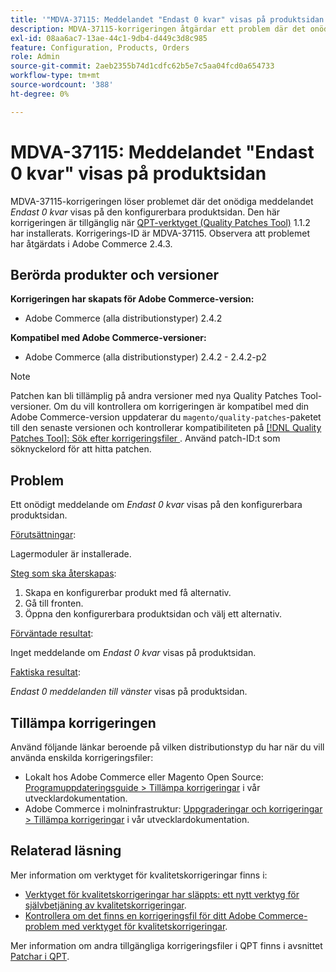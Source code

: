 ```yaml
---
title: '"MDVA-37115: Meddelandet "Endast 0 kvar" visas på produktsidan'
description: MDVA-37115-korrigeringen åtgärdar ett problem där det onödiga *Endast 0 varningar* visas på den konfigurerbara produktsidan. Den här korrigeringen är tillgänglig när [QPT-verktyget (Quality Patches Tool)](/help/announcements/adobe-commerce-announcements/magento-quality-patches-released-new-tool-to-self-serve-quality-patches.md) 1.1.2 är installerat. Korrigerings-ID är MDVA-37115. Observera att problemet har åtgärdats i Adobe Commerce 2.4.3.
exl-id: 08aa6ac7-13ae-44c1-9db4-d449c3d8c985
feature: Configuration, Products, Orders
role: Admin
source-git-commit: 2aeb2355b74d1cdfc62b5e7c5aa04fcd0a654733
workflow-type: tm+mt
source-wordcount: '388'
ht-degree: 0%

---
```


# MDVA-37115: Meddelandet &quot;Endast 0 kvar&quot; visas på produktsidan

MDVA-37115-korrigeringen löser problemet där det onödiga meddelandet *Endast 0 kvar* visas på den konfigurerbara produktsidan. Den här korrigeringen är tillgänglig när [QPT-verktyget (Quality Patches Tool)](/help/announcements/adobe-commerce-announcements/magento-quality-patches-released-new-tool-to-self-serve-quality-patches.md) 1.1.2 har installerats. Korrigerings-ID är MDVA-37115. Observera att problemet har åtgärdats i Adobe Commerce 2.4.3.

## Berörda produkter och versioner

**Korrigeringen har skapats för Adobe Commerce-version:**

* Adobe Commerce (alla distributionstyper) 2.4.2

**Kompatibel med Adobe Commerce-versioner:**

* Adobe Commerce (alla distributionstyper) 2.4.2 - 2.4.2-p2

>[!NOTE]
>
>Patchen kan bli tillämplig på andra versioner med nya Quality Patches Tool-versioner. Om du vill kontrollera om korrigeringen är kompatibel med din Adobe Commerce-version uppdaterar du `magento/quality-patches`-paketet till den senaste versionen och kontrollerar kompatibiliteten på [[!DNL Quality Patches Tool]: Sök efter korrigeringsfiler ](https://experienceleague.adobe.com/tools/commerce-quality-patches/index.html). Använd patch-ID:t som söknyckelord för att hitta patchen.

## Problem

Ett onödigt meddelande om *Endast 0 kvar* visas på den konfigurerbara produktsidan.

<u>Förutsättningar</u>:

Lagermoduler är installerade.

<u>Steg som ska återskapas</u>:

1. Skapa en konfigurerbar produkt med få alternativ.
1. Gå till fronten.
1. Öppna den konfigurerbara produktsidan och välj ett alternativ.

<u>Förväntade resultat</u>:

Inget meddelande om *Endast 0 kvar* visas på produktsidan.

<u>Faktiska resultat</u>:

*Endast 0 meddelanden till vänster* visas på produktsidan.

## Tillämpa korrigeringen

Använd följande länkar beroende på vilken distributionstyp du har när du vill använda enskilda korrigeringsfiler:

* Lokalt hos Adobe Commerce eller Magento Open Source: [Programuppdateringsguide > Tillämpa korrigeringar](https://experienceleague.adobe.com/en/docs/commerce-operations/tools/quality-patches-tool/usage) i vår utvecklardokumentation.
* Adobe Commerce i molninfrastruktur: [Uppgraderingar och korrigeringar > Tillämpa korrigeringar](https://experienceleague.adobe.com/en/docs/commerce-cloud-service/user-guide/develop/upgrade/apply-patches) i vår utvecklardokumentation.

## Relaterad läsning

Mer information om verktyget för kvalitetskorrigeringar finns i:

* [Verktyget för kvalitetskorrigeringar har släppts: ett nytt verktyg för självbetjäning av kvalitetskorrigeringar](/help/announcements/adobe-commerce-announcements/magento-quality-patches-released-new-tool-to-self-serve-quality-patches.md).
* [Kontrollera om det finns en korrigeringsfil för ditt Adobe Commerce-problem med verktyget för kvalitetskorrigeringar](/help/support-tools/patches-available-in-qpt-tool/check-patch-for-magento-issue-with-magento-quality-patches.md).

Mer information om andra tillgängliga korrigeringsfiler i QPT finns i avsnittet [Patchar i QPT](https://support.magento.com/hc/en-us/sections/360010506631-Patches-available-in-MQP-tool-).
